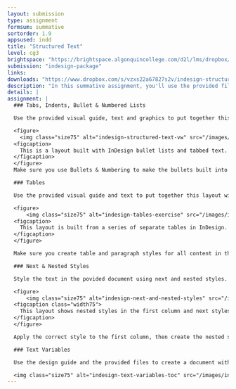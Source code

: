 ```yaml
---
layout: submission
type: assignment
formsum: summative
sortorder: 1.9
appsused: indd
title: "Structured Text"
level: cg3
brightspace: "https://brightspace.algonquincollege.com/d2l/lms/dropbox/user/folder_submit_files.d2l?db=543580&grpid=0&isprv=0&bp=0&ou=565775"
submission: "indesign-package"
links:
downloads: "https://www.dropbox.com/s/vzxs22a67827s2v/indesign-structured-text.zip?dl=1"
description: "In this summative assignment, you'll use the provided files to build the layouts as directed."
details: |
assignment: |
  ### Tabs, Indents, Bullet & Numbered Lists

  Use the provided visual guide, text and graphics to put together this layout.

  <figure>
    <img class="size75" alt="indesign-structured-text-vw" src="/images/indesign-structured-text/indesign-structured-text-vw.jpg">
  <figcaption>
    This is a layout built with InDesign bullet lists and tabbed text.
  </figcaption>
  </figure>
  Make sure you use Bullets & Numbering to make the bullets built into a paragraph style and not typed in the text. Don't worry about getting every line break to match. We're looking for well executed styles.

  ### Tables

  Use the provided visual guide and text to put together this layout with tables.

  <figure>
      <img class="size75" alt="indesign-tables-exercise" src="/images/indesign-structured-text/indesign-tables-exercise.jpg">
  <figcaption>
    This layout is built from a series of separate tables in InDesign.
  </figcaption>
  </figure>

  Make sure you create table and paragraph styles for all content in the layout.

  ### Next & Nested Styles

  Style the text in the povided document using next and nested styles.

  <figure>
      <img class="size75" alt="indesign-next-and-nested-styles" src="/images/indesign-structured-text/indesign-next-and-nested-styles.jpg">
  <figcaption class="width75">
    This layout shows nested styles in the first column and next styles in the 2nd and 3rd columns.
  </figcaption>
  </figure>

  Apply the correct style to the first column, then create the nested style inside it. Set up next styles for columns 2 and three, then apply them automatically.

  ### Text Variables

  Use the design guide and the provided files to create a document with 3 different running headers, automatic page numbers a table of contents and live image captions.

  <img class="size75" alt="indesign-text-variables-toc" src="/images/indesign-structured-text/indesign-text-variables-toc.jpg">
---
```

